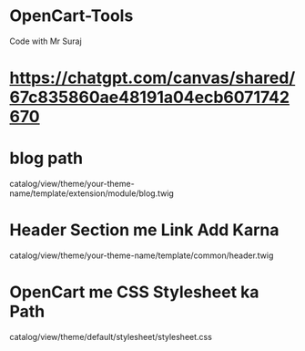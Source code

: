 # OpenCart-Tools
Code with Mr Suraj

# https://chatgpt.com/canvas/shared/67c835860ae48191a04ecb6071742670


# blog path
catalog/view/theme/your-theme-name/template/extension/module/blog.twig


# Header Section me Link Add Karna
catalog/view/theme/your-theme-name/template/common/header.twig


# OpenCart me CSS Stylesheet ka Path
catalog/view/theme/default/stylesheet/stylesheet.css
